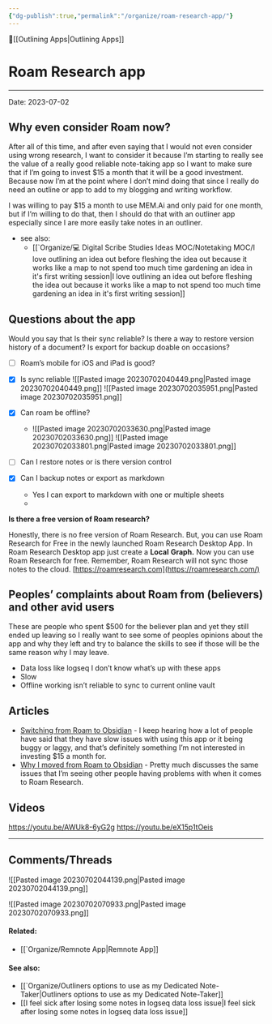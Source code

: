 ```yaml
---
{"dg-publish":true,"permalink":"/organize/roam-research-app/"}
---
```



🔺[[Outlining Apps\|Outlining Apps]]

# Roam Research app
***
Date: 2023-07-02

## Why even consider Roam now?

After all of this time, and after even saying that I would not even consider using wrong research, I want to consider it because I’m starting to really see the value of a really good reliable note-taking app so I want to make sure that if I’m going to invest $15 a month that it will be a good investment. Because now I’m at the point where I don’t mind doing that since I really do need an outline or app to add to my blogging and writing workflow. 

I was willing to pay $15 a month to use MEM.Ai and only paid for one month, but if I’m willing to do that, then I should do that with an outliner app especially since I are more easily take notes in an outliner.

- see also: 
	- [[`Organize/💻 Digital Scribe Studies Ideas MOC/Notetaking MOC/I love outlining an idea out before fleshing the idea out because it works like a map to not spend too much time gardening an idea in it's first writing session\|I love outlining an idea out before fleshing the idea out because it works like a map to not spend too much time gardening an idea in it's first writing session]]

## Questions about the app 
Would you say that  Is their sync reliable? Is there a way to restore version history of a document? 
Is export for backup doable on occasions? 


- [ ] Roam’s mobile for iOS and iPad is good?
- [x] Is sync reliable 
		![[Pasted image 20230702040449.png\|Pasted image 20230702040449.png]]
		![[Pasted image 20230702035951.png\|Pasted image 20230702035951.png]]
- [x] Can roam be offline? 
	- ![[Pasted image 20230702033630.png\|Pasted image 20230702033630.png]]
		![[Pasted image 20230702033801.png\|Pasted image 20230702033801.png]]

- [ ] Can I restore notes or is there version control 
- [x] Can I backup notes or export as markdown 
	- Yes I can export to markdown with one or multiple sheets 
	- 


**Is there a free version of Roam research?**

Honestly, there is no free version of Roam Research. But, you can use Roam Research for Free in the newly launched Roam Research Desktop App. In Roam Research Desktop app just create a **Local** **Graph.** Now you can use Roam Research for free. Remember, Roam Research will not sync those notes to the cloud. [https://roamresearch.com](https://roamresearch.com/)








## Peoples’ complaints about Roam from (believers) and other avid users 

These are people who spent $500 for the believer plan and yet they still ended up leaving so I really want to see some of peoples opinions about the app and why they left and try to balance the skills to see if those will be the same reason why I may leave. 

- Data loss like logseq I don’t know what’s up with these apps
- Slow
- Offline working isn’t reliable to sync to current online vault

## Articles 

- [Switching from Roam to Obsidian](https://learntrepreneurs.com/books-reading-better-learning-more/why-and-how-to-switch-from-roamresearch-to-obsidian/) - I keep hearing how a lot of people have said that they have slow issues with using this app or it being buggy or laggy, and that’s definitely something I’m not interested in investing $15 a month for.
- [Why I moved from Roam to Obsidian](https://renerocks.ai/blog/why-obsidian/) - Pretty much discusses the same issues that I’m seeing other people having problems with when it comes to Roam Research. 

## Videos

https://youtu.be/AWUk8-6yG2g
https://youtu.be/eX15p1tOeis



---

## Comments/Threads 

![[Pasted image 20230702044139.png\|Pasted image 20230702044139.png]]

![[Pasted image 20230702070933.png\|Pasted image 20230702070933.png]]


#### Related:
- [[`Organize/Remnote App\|Remnote App]]



#### See also:
- [[`Organize/Outliners options to use as my Dedicated Note-Taker\|Outliners options to use as my Dedicated Note-Taker]]
- [[I feel sick after losing some notes in logseq data loss issue\|I feel sick after losing some notes in logseq data loss issue]]